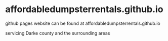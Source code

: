 # affordabledumpsterrentals.github.io
github pages website can be found at affordabledumpsterrentals.github.io

servicing Darke county and the surrounding areas

